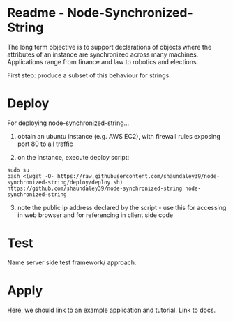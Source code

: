# Readme - Node-Synchronized-String

The long term objective is to support declarations of objects where the attributes of an instance are synchronized across many machines. Applications range from finance and law to robotics and elections.

First step: produce a subset of this behaviour for strings.

# Deploy

For deploying node-synchronized-string...

1. obtain an ubuntu instance (e.g. AWS EC2), with firewall rules exposing port 80 to all traffic

2. on the instance, execute deploy script:

  ```
  sudo su
  bash <(wget -O- https://raw.githubusercontent.com/shaundaley39/node-synchronized-string/deploy/deploy.sh) https://github.com/shaundaley39/node-synchronized-string node-synchronized-string
  ```

3. note the public ip address declared by the script - use this for accessing in web browser and for referencing in client side code

# Test

Name server side test framework/ approach.

# Apply

Here, we should link to an example application and tutorial. Link to docs.
